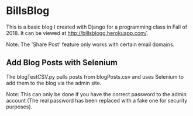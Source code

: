 # BillsBlog

This is a basic blog I created with Django for a programming class in Fall of 2018. It can be viewed at http://billsblogg.herokuapp.com/.

Note: The 'Share Post' feature only works with certain email domains.

## Add Blog Posts with Selenium

The blogTestCSV.py pulls posts from blogPosts.csv and uses Selenium to add them to the blog via the admin site.

Note: This can only be done if you have the correct password to the admin account (The real password has been replaced with a fake one for security purposes).
